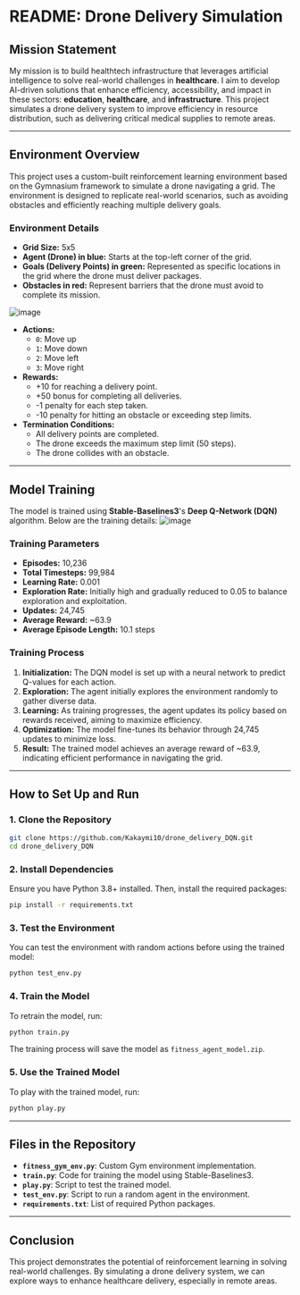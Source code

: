 # README: Drone Delivery Simulation

## **Mission Statement**
My mission is to build healthtech infrastructure that leverages artificial intelligence to solve real-world challenges in **healthcare**.  I aim to develop AI-driven solutions that enhance efficiency, accessibility, and impact in these sectors:  **education**, **healthcare**, and **infrastructure**. This project simulates a drone delivery system to improve efficiency in resource distribution, such as delivering critical medical supplies to remote areas.

---

## **Environment Overview**

This project uses a custom-built reinforcement learning environment based on the Gymnasium framework to simulate a drone navigating a grid. The environment is designed to replicate real-world scenarios, such as avoiding obstacles and efficiently reaching multiple delivery goals.

### **Environment Details**
- **Grid Size:** 5x5
- **Agent (Drone) in blue:** Starts at the top-left corner of the grid.
- **Goals (Delivery Points) in green:** Represented as specific locations in the grid where the drone must deliver packages.
- **Obstacles in red:** Represent barriers that the drone must avoid to complete its mission.

![image](https://github.com/user-attachments/assets/5b1ec072-6ba0-4957-816e-246925845a3d)


- **Actions:**
  - `0`: Move up
  - `1`: Move down
  - `2`: Move left
  - `3`: Move right
- **Rewards:**
  - +10 for reaching a delivery point.
  - +50 bonus for completing all deliveries.
  - -1 penalty for each step taken.
  - -10 penalty for hitting an obstacle or exceeding step limits.
- **Termination Conditions:**
  - All delivery points are completed.
  - The drone exceeds the maximum step limit (50 steps).
  - The drone collides with an obstacle.

---

## **Model Training**

The model is trained using **Stable-Baselines3**'s **Deep Q-Network (DQN)** algorithm. Below are the training details:
![image](https://github.com/user-attachments/assets/3418df26-aad5-4450-84b3-ada1ed91477c)

### **Training Parameters**
- **Episodes:** 10,236
- **Total Timesteps:** 99,984
- **Learning Rate:** 0.001
- **Exploration Rate:** Initially high and gradually reduced to 0.05 to balance exploration and exploitation.
- **Updates:** 24,745
- **Average Reward:** ~63.9
- **Average Episode Length:** 10.1 steps

### **Training Process**
1. **Initialization:** The DQN model is set up with a neural network to predict Q-values for each action.
2. **Exploration:** The agent initially explores the environment randomly to gather diverse data.
3. **Learning:** As training progresses, the agent updates its policy based on rewards received, aiming to maximize efficiency.
4. **Optimization:** The model fine-tunes its behavior through 24,745 updates to minimize loss.
5. **Result:** The trained model achieves an average reward of ~63.9, indicating efficient performance in navigating the grid.

---

## **How to Set Up and Run**

### **1. Clone the Repository**
```bash
git clone https://github.com/Kakaymi10/drone_delivery_DQN.git
cd drone_delivery_DQN
```

### **2. Install Dependencies**
Ensure you have Python 3.8+ installed. Then, install the required packages:
```bash
pip install -r requirements.txt
```

### **3. Test the Environment**
You can test the environment with random actions before using the trained model:
```bash
python test_env.py
```

### **4. Train the Model**
To retrain the model, run:
```bash
python train.py
```
The training process will save the model as `fitness_agent_model.zip`.

### **5. Use the Trained Model**
To play with the trained model, run:
```bash
python play.py
```

---

## **Files in the Repository**
- **`fitness_gym_env.py`**: Custom Gym environment implementation.
- **`train.py`**: Code for training the model using Stable-Baselines3.
- **`play.py`**: Script to test the trained model.
- **`test_env.py`**: Script to run a random agent in the environment.
- **`requirements.txt`**: List of required Python packages.

---

## **Conclusion**
This project demonstrates the potential of reinforcement learning in solving real-world challenges. By simulating a drone delivery system, we can explore ways to enhance healthcare delivery, especially in remote areas.
